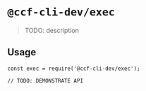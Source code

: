 # `@ccf-cli-dev/exec`

> TODO: description

## Usage

```
const exec = require('@ccf-cli-dev/exec');

// TODO: DEMONSTRATE API
```
